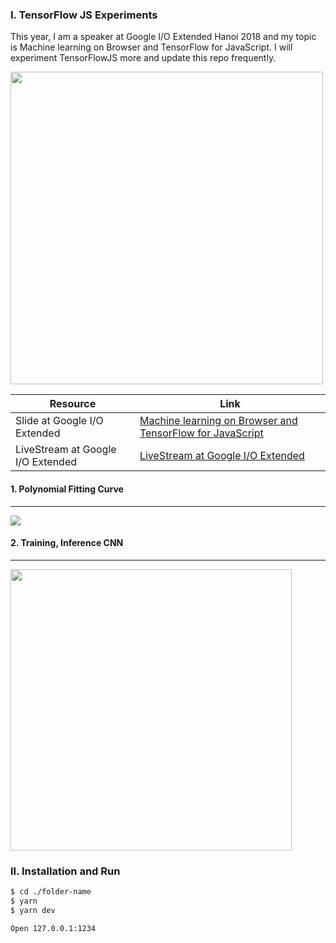### I. TensorFlow JS Experiments

This year, I am a speaker at Google I/O Extended Hanoi 2018 and my topic is Machine learning on Browser and TensorFlow for JavaScript. I will experiment TensorFlowJS more and update this repo frequently.

<img src="https://lh3.googleusercontent.com/uV5ljqJVhX-JkwAfvkq2lVcg-Cu-IfLk5MT1mJi0w8GOpVX8Y68ib3Ex_uAE5fq0VhsZbCvggzDqz5mlKnJspTGaTdHMIpsvVQntIbc57o7Px2rIuuD7r-RxmpOG90jfTiqgkUI5Gum-4IxQxpxi9e17UVocX_Qq653a5cO8gccp0qimd0mfNPKOmOdw0eKGk9yaA9696W-ZiYXTS9pFsjlhRFrm8azbYAA-zwthmWoXI_DEmRInt3iUza0fXRCcKyKZ9n9mJ3REGdLTtilNtH1wds15cHIk0810_pErQtdno8T36Rsvze6MEEXTxJK_W6JRbnNF-vlJF0WJjeuxOJinSVTVeBpTEXKLbbRK2i-U4X_xGC-8XDz5BOGeiA6Zycvq-GdKADhFrr2eNvB3pbW32irDHwI1pVXV6-xeMgqKPpdeaKeUAOw8VZ0vRSh5Ge0rP-qn1ewDml9CW5-Y6NVLMrA16WGEcBxlbwnpEP8_NYpkjykq5Q33HlvmdaHVXKJFT89dXxvepWkalcgaIotLqCvuAf7CW1lEcGiIzFuYL7u6xoX4Rkaqxin-EXM6yj1nNGp_gn35jVeK-ecFyz44u2WhWB3RXXTLXEBcVm1U5xYt8mx9uWBY9Rr0_uAwLServivXKan8YiaJ_Vk0U_mxr5-9vw_p=w1388-h926-no" width=500>

| Resource | Link |
| ------ | ------ |
| Slide at Google I/O Extended | [Machine learning on Browser and TensorFlow for JavaScript](https://docs.google.com/presentation/d/1ZVO6Ripu0JL6d-aFTsUuDdlfJVKbBZC3xVupGrl_P3k/edit?usp=sharing) |
| LiveStream at Google I/O Extended | [LiveStream at Google I/O Extended](https://www.youtube.com/watch?v=JWn2vESsRcY) |

#### 1. Polynomial Fitting Curve 
----
![](https://lh6.googleusercontent.com/xQMPlPjv845-gDphAAcyNLJufG_774prU974Zn00WP8Hsfandysppi3OiizibH_fdiYhODkhrmTKOc_HtoC74HHb6s6L0Bj4n1jv_P-xJWJTcSDgsO5ncISfO_SKLGq-8W3o2lVgf30 )

#### 2. Training, Inference CNN
-----

<img src="https://lh3.googleusercontent.com/9QHeeMU2xKoO7LSzuQ3jqDsTgYMgFEHImUe1o2Xkk_CwKPSg4dv878S1xcPAIAg_XgaFrnwQ-njiryOIAUm0KNY2G4BNNW_sEqe4rootS4UqWBtKLMN2VScXLlR0W6c7KdLKiDaNtnQ" width=450>

### II. Installation and Run

```sh
$ cd ./folder-name
$ yarn
$ yarn dev
```

```sh
Open 127.0.0.1:1234
```

